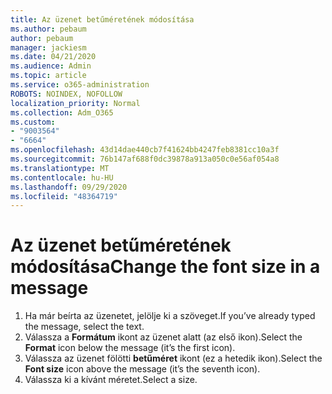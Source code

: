 ```yaml
---
title: Az üzenet betűméretének módosítása
ms.author: pebaum
author: pebaum
manager: jackiesm
ms.date: 04/21/2020
ms.audience: Admin
ms.topic: article
ms.service: o365-administration
ROBOTS: NOINDEX, NOFOLLOW
localization_priority: Normal
ms.collection: Adm_O365
ms.custom:
- "9003564"
- "6664"
ms.openlocfilehash: 43d14dae440cb7f41624bb4247feb8381cc10a3f
ms.sourcegitcommit: 76b147af688f0dc39878a913a050c0e56af054a8
ms.translationtype: MT
ms.contentlocale: hu-HU
ms.lasthandoff: 09/29/2020
ms.locfileid: "48364719"
---
```

# <a name="change-the-font-size-in-a-message"></a><span data-ttu-id="a0ccf-102">Az üzenet betűméretének módosítása</span><span class="sxs-lookup"><span data-stu-id="a0ccf-102">Change the font size in a message</span></span>

1. <span data-ttu-id="a0ccf-103">Ha már beírta az üzenetet, jelölje ki a szöveget.</span><span class="sxs-lookup"><span data-stu-id="a0ccf-103">If you’ve already typed the message, select the text.</span></span>
2. <span data-ttu-id="a0ccf-104">Válassza a  **Formátum** ikont az üzenet alatt (az első ikon).</span><span class="sxs-lookup"><span data-stu-id="a0ccf-104">Select the  **Format** icon below the message (it’s the first icon).</span></span>
3. <span data-ttu-id="a0ccf-105">Válassza az üzenet fölötti  **betűméret**  ikont (ez a hetedik ikon).</span><span class="sxs-lookup"><span data-stu-id="a0ccf-105">Select the  **Font size**  icon above the message (it’s the seventh icon).</span></span>
4. <span data-ttu-id="a0ccf-106">Válassza ki a kívánt méretet.</span><span class="sxs-lookup"><span data-stu-id="a0ccf-106">Select a size.</span></span>
